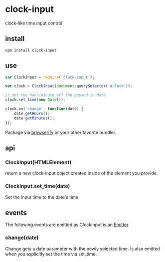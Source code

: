 # clock-input

clock-like time input control

## install

```shell
npm install clock-input
```

## use

```js
var ClockInput = require('clock-input');

var clock = ClockInput(document.querySelector('#clock'));

// set the hour/minute off the passed in date
clock.set_time(new Date());

clock.on('change', function(date) {
    date.getHours();
    date.getMinutes();
});
```

Package via [browserify](https://github.com/substack/node-browserify) or your other favorite bundler.

## api

### ClockInput(HTMLElement)

return a new clock-input object created inside of the element you provide

### ClockInput.set_time(date)

Set the input time to the date's time

## events

The following events are emitted as ClockInput is an [Emitter](https://github.com/component/emitter)

### change(date)

Change gets a date parameter with the newly selected time. Is also emitted when you explicitly set the time via set_time.
